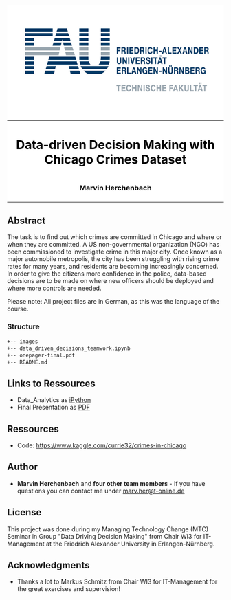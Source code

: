 <div style="background-color:white">
  <div align="center">
    <img src="./images/techfak_logo.jpg" width="700" height="250">
    <hr>
    <h1 style="color:black">Data-driven Decision Making with Chicago Crimes Dataset <h1>
    <h3 style="color:black">Marvin Herchenbach<h3>
  </div>
  <hr>
</div>

## Abstract

The task is to find out which crimes are committed in Chicago and where or when they are committed. 
A US non-governmental organization (NGO) has been commissioned to investigate crime in this major city. Once known as a major automobile metropolis, the city has been struggling with rising crime rates for many years, and residents are becoming increasingly concerned. In order to give the citizens more confidence in the police, data-based decisions are to be made on where new officers should be deployed and where more controls are needed.

Please note: All project files are in German, as this was the language of the course.


### Structure

```  
+-- images                    
+-- data_driven_decisions_teamwork.ipynb
+-- onepager-final.pdf
+-- README.md

```
## Links to Ressources

- Data_Analytics as [iPython](https://github.com/marvher/Data_Driven_Decisions_MTC-Seminar_SS2019.FAU/blob/main/data_driven_decisions_teamwork.ipynb)
- Final Presentation as [PDF](https://github.com/marvher/Data_Driven_Decisions_MTC-Seminar_SS2019.FAU/blob/main/onepager-final.pdf)

## Ressources

- Code: https://www.kaggle.com/currie32/crimes-in-chicago

## Author

* **Marvin Herchenbach** and **four other team members** - If you have questions you can contact me under marv.her@t-online.de

## License

This project was done during my Managing Technology Change (MTC) Seminar in Group "Data Driving Decision Making" from Chair WI3 for IT-Management at the Friedrich Alexander University in Erlangen-Nürnberg.

## Acknowledgments

* Thanks a lot to Markus Schmitz  from Chair WI3 for IT-Management for the great exercises and supervision!
